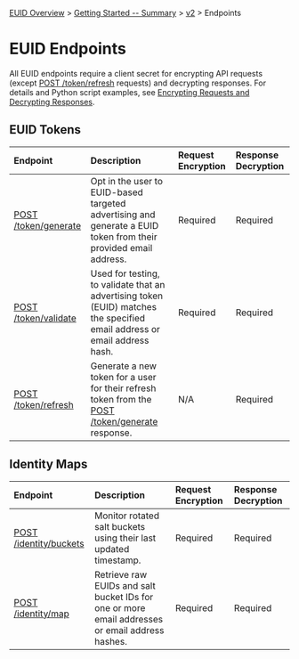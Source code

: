 [EUID Overview](../../../README.md) > [Getting Started -- Summary](../getting-started/gs-summary.md) > [v2](../summary-doc-v2.md) > Endpoints

# EUID Endpoints

All EUID endpoints require a client secret for encrypting API requests (except [POST /token/refresh](post-token-refresh.md) requests) and decrypting responses. For details and Python script examples, see [Encrypting Requests and Decrypting Responses](../getting-started/gs-encryption-decryption.md).

## EUID Tokens

| Endpoint | Description | Request Encryption | Response Decryption |
| :--- | :--- | :--- | :--- |
| [POST /token/generate](post-token-generate.md) | Opt in the user to EUID-based targeted advertising and generate a EUID token from their provided email address. | Required | Required |
| [POST /token/validate](post-token-validate.md) | Used for testing, to validate that an advertising token (EUID) matches the specified email address or email address hash. | Required | Required |
| [POST /token/refresh](post-token-refresh.md) | Generate a new token for a user for their refresh token from the [POST /token/generate](post-token-generate.md) response. | N/A | Required |

## Identity Maps

| Endpoint | Description | Request Encryption | Response Decryption |
| :--- | :--- | :--- | :--- |
| [POST /identity/buckets](post-identity-buckets.md) | Monitor rotated salt buckets using their last updated timestamp. | Required | Required |
| [POST /identity/map](post-identity-map.md) | Retrieve raw EUIDs and salt bucket IDs for one or more email addresses or email address hashes.  | Required | Required |
